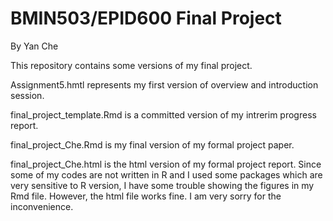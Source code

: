 # BMIN503/EPID600 Final Project

By Yan Che

This repository contains some versions of my final project.

Assignment5.hmtl represents my first version of overview and introduction session.

final_project_template.Rmd is a committed version of my intrerim progress report.

final_project_Che.Rmd is my final version of my formal project paper.

final_project_Che.html is the html version of my formal project report. Since some of my codes are not written in R and I used some packages which are very sensitive to R version, I have some trouble showing the figures in my Rmd file. However, the html file works fine. I am very sorry for the inconvenience.
